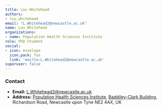 ```yaml
---
title: Lou Whitehead
authors:
- lou_whitehead
email: "L.Whitehead2@newcastle.ac.uk"
name: Lou Whitehead
organizations:
- name: Population Health Sciences Institute
role: PhD Student
social:
- icon: envelope
  icon_pack: fas
  link: 'mailto:L.Whitehead2@newcastle.ac.uk'
superuser: false
---
```


### Contact

- __Email:__ [L.Whitehead2@newcastle.ac.uk](mailto:L.Whitehead2@newcastle.ac.uk)
- __Address:__ [Population Health Sciences Institute](https://www.ncl.ac.uk/medical-sciences/research/institutes/health-sciences/), [Baddiley-Clark Building](https://www.ncl.ac.uk/tour/academic/baddiley-clark/), Richardson Road, Newcastle upon Tyne NE2 4AX, UK
